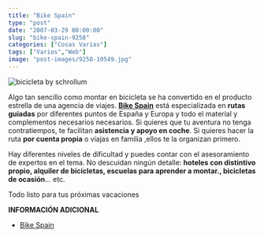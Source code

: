 ```yaml
---
title: "Bike Spain"
type: "post"
date: "2007-03-29 00:00:00"
slug: "bike-spain-9258"
categories: ["Cosas Varias"]
tags: ["Varios","Web"]
image: "post-images/9258-10549.jpg"
---
```


![bicicleta by schrollum](post-images/9258-10549.jpg "bicicleta by schrollum")

Algo tan sencillo como montar en bicicleta se ha convertido en el producto estrella de una agencia de viajes. **[Bike Spain](http://www.bikespain.info/es/v_atuaire.asp)** está especializada en **rutas guiadas** por diferentes puntos de España y Europa y todo el material y complementos necesarios necesarios. Si quieres que tu aventura no tenga contratiempos, te facilitan **asistencia y apoyo en coche**. Si quieres hacer la ruta **por cuenta propia** o viajas en familia ,ellos te la organizan primero.

Hay diferentes niveles de dificultad y puedes contar con el asesoramiento de expertos en el tema. No descuidan ningún detalle: **hoteles con distintivo propio, alquiler de bicicletas, escuelas para aprender a montar., bicicletas de ocasión**... etc.

Todo listo para tus próximas vacaciones

**INFORMACIÓN ADICIONAL**

- [Bike Spain](http://www.bikespain.info/es/v_atuaire.asp "http://www.bikespain.info/es/v_atuaire.asp")